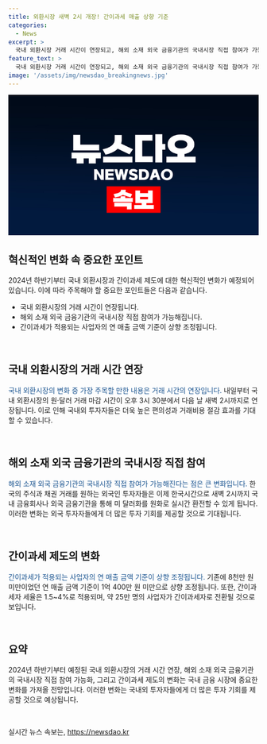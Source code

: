 ```yaml
---
title: 외환시장 새벽 2시 개장! 간이과세 매출 상향 기준
categories:
  - News
excerpt: >
  국내 외환시장 거래 시간이 연장되고, 해외 소재 외국 금융기관의 국내시장 직접 참여가 가능해집니다. 간이과세가 적용되는 사업자의 연 매출 금액 기준도 상향 조정됩니다. 외환시장의 거래 시간 연장으로 국내외 투자자들의 환전 편의가 증가하고, 부가가치세 부담을 덜어주기 위한 간이과세 제도가 개편됩니다. 이로 인해 약 25만 명의 사업자가 간이과세자로 전환될 전망이며, 부동산임대업이나 과세유흥장소에 해당하는 사업자의 적용 기준은 유지됩니다.
feature_text: >
  국내 외환시장 거래 시간이 연장되고, 해외 소재 외국 금융기관의 국내시장 직접 참여가 가능해집니다. 간이과세가 적용되는 사업자의 연 매출 금액 기준도 상향 조정됩니다. 외환시장의 거래 시간 연장으로 국내외 투자자들의 환전 편의가 증가하고, 부가가치세 부담을 덜어주기 위한 간이과세 제도가 개편됩니다. 이로 인해 약 25만 명의 사업자가 간이과세자로 전환될 전망이며, 부동산임대업이나 과세유흥장소에 해당하는 사업자의 적용 기준은 유지됩니다.
image: '/assets/img/newsdao_breakingnews.jpg'
---
```


<p><img src="/assets/img/newsdao_breakingnews.jpg" alt="firstkoreanews 속보" /></p>

<h2 data-ke-size="size26">혁신적인 변화 속 중요한 포인트</h2>

<p>2024년 하반기부터 국내 외환시장과 간이과세 제도에 대한 혁신적인 변화가 예정되어 있습니다. 이에 따라 주목해야 할 중요한 포인트들은 다음과 같습니다.</p>

<ul>
    <li>국내 외환시장의 거래 시간이 연장됩니다.</li>
    <li>해외 소재 외국 금융기관의 국내시장 직접 참여가 가능해집니다.</li>
    <li>간이과세가 적용되는 사업자의 연 매출 금액 기준이 상향 조정됩니다.</li>
</ul>

<p data-ke-size="size16">&nbsp;</p>

<h2 data-ke-size="size26">국내 외환시장의 거래 시간 연장</h2>

<p><span style="color: #1a5490;">국내 외환시장의 변화 중 가장 주목할 만한 내용은 거래 시간의 연장입니다.</span> 내일부터 국내 외환시장의 원·달러 거래 마감 시간이 오후 3시 30분에서 다음 날 새벽 2시까지로 연장됩니다. 이로 인해 국내외 투자자들은 더욱 높은 편의성과 거래비용 절감 효과를 기대할 수 있습니다.</p>

<p data-ke-size="size16">&nbsp;</p>

<h2 data-ke-size="size26">해외 소재 외국 금융기관의 국내시장 직접 참여</h2>

<p><span style="color: #1a5490;">해외 소재 외국 금융기관의 국내시장 직접 참여가 가능해진다는 점은 큰 변화입니다.</span> 한국의 주식과 채권 거래를 원하는 외국인 투자자들은 이제 한국시간으로 새벽 2시까지 국내 금융회사나 외국 금융기관을 통해 미 달러화를 원화로 실시간 환전할 수 있게 됩니다. 이러한 변화는 외국 투자자들에게 더 많은 투자 기회를 제공할 것으로 기대됩니다.</p>

<p data-ke-size="size16">&nbsp;</p>

<h2 data-ke-size="size26">간이과세 제도의 변화</h2>

<p><span style="color: #1a5490;">간이과세가 적용되는 사업자의 연 매출 금액 기준이 상향 조정됩니다.</span> 기존에 8천만 원 미만이었던 연 매출 금액 기준이 1억 400만 원 미만으로 상향 조정됩니다. 또한, 간이과세자 세율은 1.5~4%로 적용되며, 약 25만 명의 사업자가 간이과세자로 전환될 것으로 보입니다.</p>

<p data-ke-size="size16">&nbsp;</p>

<h2 data-ke-size="size26">요약</h2>

<p>2024년 하반기부터 예정된 국내 외환시장의 거래 시간 연장, 해외 소재 외국 금융기관의 국내시장 직접 참여 가능화, 그리고 간이과세 제도의 변화는 국내 금융 시장에 중요한 변화를 가져올 전망입니다. 이러한 변화는 국내외 투자자들에게 더 많은 투자 기회를 제공할 것으로 예상됩니다.</p>

<p data-ke-size="size16">&nbsp;</p>
실시간 뉴스 속보는, <a href="https://newsdao.kr" rel="dofollow">https://newsdao.kr</a>


